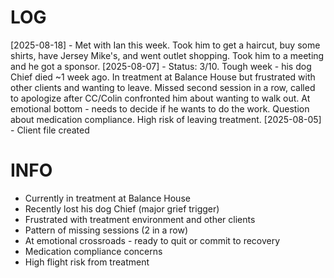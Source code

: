 # LOG
[2025-08-18] - Met with Ian this week. Took him to get a haircut, buy some shirts, have Jersey Mike's, and went outlet shopping. Took him to a meeting and he got a sponsor.
[2025-08-07] - Status: 3/10. Tough week - his dog Chief died ~1 week ago. In treatment at Balance House but frustrated with other clients and wanting to leave. Missed second session in a row, called to apologize after CC/Colin confronted him about wanting to walk out. At emotional bottom - needs to decide if he wants to do the work. Question about medication compliance. High risk of leaving treatment.
[2025-08-05] - Client file created

# INFO
- Currently in treatment at Balance House
- Recently lost his dog Chief (major grief trigger)
- Frustrated with treatment environment and other clients
- Pattern of missing sessions (2 in a row)
- At emotional crossroads - ready to quit or commit to recovery
- Medication compliance concerns
- High flight risk from treatment
